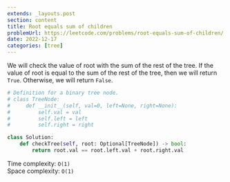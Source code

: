 ```yaml
---
extends: _layouts.post
section: content
title: Root equals sum of children
problemUrl: https://leetcode.com/problems/root-equals-sum-of-children/
date: 2022-12-17
categories: [tree]
---
```


We will check the value of root with the sum of the rest of the tree. If the value of root is equal to the sum of the rest of the tree, then we will return `True`. Otherwise, we will return `False`.

```python
# Definition for a binary tree node.
# class TreeNode:
#     def __init__(self, val=0, left=None, right=None):
#         self.val = val
#         self.left = left
#         self.right = right

class Solution:
    def checkTree(self, root: Optional[TreeNode]) -> bool:
        return root.val == root.left.val + root.right.val
```

Time complexity: `O(1)` <br/>
Space complexity: `O(1)`
